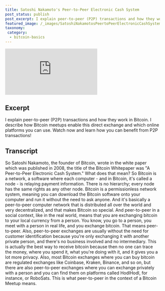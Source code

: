 ```yaml
---
title: Satoshi Nakamoto's Peer-to-Peer Electronic Cash System
post_status: publish
post_excerpt: I explain peer-to-peer (P2P) transactions and how they work in Bitcoin.
featured_image: /_images/SatoshiNakamotosPeertoPeerElectronicCashSystem.jpg
taxonomy:
 category:
  - bitcoin-basics
---
```


<iframe src="https://player.vimeo.com/video/1021343822?badge=0&amp;autopause=0&amp;player_id=0&amp;app_id=58479" frameborder="0" allow="autoplay; fullscreen; picture-in-picture; clipboard-write; encrypted-media" title="Satoshi Nakamoto&#039;s Peer-to-Peer Electronic Cash System"></iframe>

<div style="margin-bottom:30px;"></div>

## Excerpt

I explain peer-to-peer (P2P) transactions and how they work in Bitcoin. I describe how Bitcoin meetups enable this direct exchange and which online platforms you can use. Watch now and learn how you can benefit from P2P transactions!

## Transcript

So Satoshi Nakamoto, the founder of Bitcoin, wrote in the white paper which was published in 2008, the title of the Bitcoin Whitepaper was "A Peer-to-Peer Electronic Cash System." What does that mean? So Bitcoin is a network, a software where each computer - and in Bitcoin, it's called a node - is relaying payment information. There is no hierarchy; every node has the same rights as any other node. Bitcoin is a permissionless network system, meaning you can download the Bitcoin software onto your computer and run it without the need to ask anyone. And it's basically a peer-to-peer computer network that is distributed all over the world and very decentralized, and that makes Bitcoin so special. And peer-to-peer in a social context, like in the real world, means that you are exchanging bitcoin to your local currency from a person. You know, you go to a person, you meet with a person in real life, and you exchange bitcoin. That means peer-to-peer. Also, peer-to-peer exchanges are usually without the need for customer identification because you're only exchanging it with another private person, and there's no business involved and no intermediary. This is actually the best way to receive bitcoin because then no one can trace the money, where you spend it, what you're doing with it, and it gives you a lot more privacy. Also, most Bitcoin exchanges where you can buy bitcoin are regulated exchanges like Coinbase, Kraken, Binance, and so on, but there are also peer-to-peer exchanges where you can exchange privately with a person and you can find them on platforms called HodlHodl, for instance, or RoboSats. This is what peer-to-peer in the context of a Bitcoin Meetup means. 